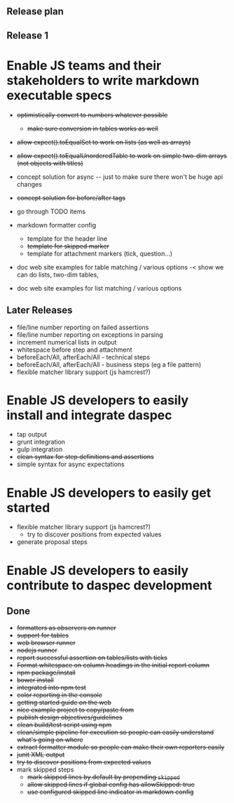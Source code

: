 Release plan
------------

Release 1
---------

# Enable JS teams and their stakeholders to write markdown executable specs


* ~~optimistically convert to numbers whatever possible~~
  - ~~make sure conversion in tables works as well~~
* ~~allow expect().toEqualSet to work on lists (as well as arrays)~~
* ~~allow expect().toEqualUnorderedTable to work on simple two-dim arrays (not objects with titles)~~

* concept solution for async -- just to make sure there won't be huge api changes
* ~~concept solution for before/after tags~~
* go through TODO items
* markdown formatter config
	- template for the header line
	- ~~template for skipped marker~~
	- template for attachment markers (tick, question...)
* doc web site examples for table matching / various options -< show we can do lists, two-dim tables,
* doc web site examples for list matching / various options

Later Releases
--------------

* file/line number reporting on failed assertions
* file/line number reporting on exceptions in parsing
* increment numerical lists in output
* whitespace before step and attachment
* beforeEach/All, afterEach/All - technical steps
* beforeEach/All, afterEach/All - business steps (eg a file pattern)
* flexible matcher library support (js hamcrest?)

# Enable JS developers to easily install and integrate daspec

* tap output
* grunt integration
* gulp integration
* ~~clean syntax for ~~step definitions~~ and assertions~~
* simple syntax for async expectations

# Enable JS developers to easily get started

* flexible matcher library support (js hamcrest?)
  * try to discover positions from expected values
* generate proposal steps

# Enable JS developers to easily contribute to daspec development

Done
----

* ~~formatters as observers on runner~~
* ~~support for tables~~
* ~~web browser runner~~
* ~~nodejs runner~~
* ~~report successful assertion on tables/lists with ticks~~
* ~~Format whitespace on column headings in the initial report column~~
* ~~npm package/install~~
* ~~bower install~~
* ~~integrated into npm test~~
* ~~color reporting in the console~~
* ~~getting started guide on the web~~
* ~~nice example project to copy/paste from~~
* ~~publish design objectives/guidelines~~
* ~~clean build/test script using npm~~
* ~~clean/simple pipeline for execution so people can easily understand what's going on where~~
* ~~extract formatter module so people can make their own reporters easily~~
* ~~junit XML output~~
* ~~try to discover positions from expected values~~
* mark skipped steps
	- ~~mark skipped lines by default by prepending `skipped`~~
  - ~~allow skipped lines if global config has allowSkipped: true~~
  - ~~use configured skipped line indicator in markdown config~~
